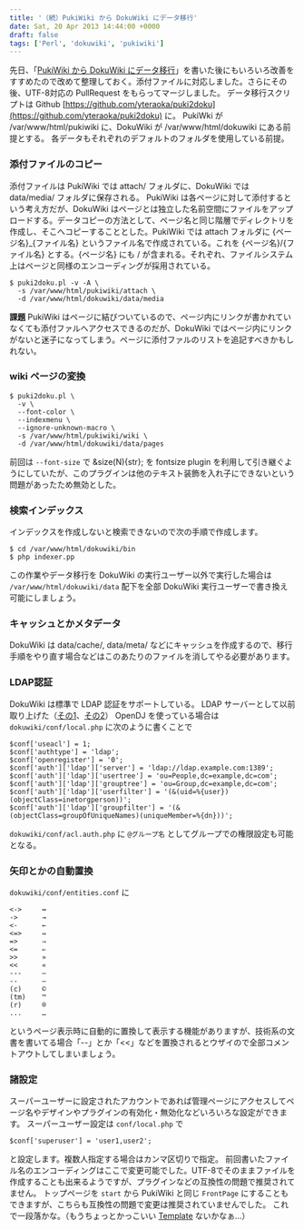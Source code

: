 ```yaml
---
title: '（続）PukiWiki から DokuWiki にデータ移行'
date: Sat, 20 Apr 2013 14:44:00 +0000
draft: false
tags: ['Perl', 'dokuwiki', 'pukiwiki']
---
```


先日、「[PukiWiki から DokuWiki にデータ移行](/2013/04/migrating-from-pukiwiki-to-dokuwiki/)」を書いた後にもいろいろ改善をすすめたので改めて整理しておく。添付ファイルに対応しました。さらにその後、UTF-8対応の PullRequest をもらってマージしました。 データ移行スクリプトは Github [https://github.com/yteraoka/puki2doku](https://github.com/yteraoka/puki2doku) に。 PukiWki が /var/www/html/pukiwiki に、DokuWiki が /var/www/html/dokuwiki にある前提とする。 各データもそれぞれのデフォルトのフォルダを使用している前提。

### 添付ファイルのコピー

添付ファイルは PukiWiki では attach/ フォルダに、DokuWiki では data/media/ フォルダに保存される。 PukiWiki は各ページに対して添付するという考え方だが、DokuWiki はページとは独立した名前空間にファイルをアップロードする。データコピーの方法として、ページ名と同じ階層でディレクトリを作成し、そこへコピーすることとした。PukiWiki では attach フォルダに {ページ名}\_{ファイル名} というファイル名で作成されている。これを {ページ名}/{ファイル名} とする。{ページ名} にも / が含まれる。それぞれ、ファイルシステム上はページと同様のエンコーディングが採用されている。

```
$ puki2doku.pl -v -A \
  -s /var/www/html/pukiwiki/attach \
  -d /var/www/html/dokuwiki/data/media
```

**課題** PukiWiki はページに結びついているので、ページ内にリンクが書かれていなくても添付ファルへアクセスできるのだが、DokuWiki ではページ内にリンクがないと迷子になってしまう。ページに添付ファルのリストを追記すべきかもしれない。

### wiki ページの変換

```
$ puki2doku.pl \
  -v \
  --font-color \
  --indexmenu \
  --ignore-unknown-macro \
  -s /var/www/html/pukiwiki/wiki \
  -d /var/www/html/dokuwiki/data/pages
```

前回は `--font-size` で &size(N){str}; を fontsize plugin を利用して引き継ぐようにしていたが、このプラグインは他のテキスト装飾を入れ子にできないという問題があったため無効とした。

### 検索インデックス

インデックスを作成しないと検索できないので次の手順で作成します。

```
$ cd /var/www/html/dokuwiki/bin
$ php indexer.pp
```

この作業やデータ移行を DokuWiki の実行ユーザー以外で実行した場合は `/var/www/html/dokuwiki/data` 配下を全部 DokuWiki 実行ユーザーで書き換え可能にしましょう。

### キャッシュとかメタデータ

DokuWiki は data/cache/, data/meta/ などにキャッシュを作成するので、移行手順をやり直す場合などはこのあたりのファイルを消してやる必要があります。

### LDAP認証

DokuWiki は標準で LDAP 認証をサポートしている。 LDAP サーバーとして以前取り上げた（[その1](/2013/03/opendj-ldap-server-1/)、[その2](/2013/04/opendj-ldap-server-2/)） OpenDJ を使っている場合は `dokuwiki/conf/local.php` に次のように書くことで

```
$conf['useacl'] = 1;
$conf['authtype'] = 'ldap';
$conf['openregister'] = '0';
$conf['auth']['ldap']['server'] = 'ldap://ldap.example.com:1389';
$conf['auth']['ldap']['usertree'] = 'ou=People,dc=example,dc=com';
$conf['auth']['ldap']['grouptree'] = 'ou=Group,dc=example,dc=com';
$conf['auth']['ldap']['userfilter'] = '(&(uid=%{user})(objectClass=inetorgperson))';
$conf['auth']['ldap']['groupfilter'] = '(&(objectClass=groupOfUniqueNames)(uniqueMember=%{dn}))';
```

`dokuwiki/conf/acl.auth.php` に `@グループ名` としてグループでの権限設定も可能となる。

### 矢印とかの自動置換

`dokuwiki/conf/entities.conf` に

```
<->     ↔
->      →
<-      ←
<=>     ⇔
=>      ⇒
<=      ⇐
>>      »
<<      «
---     —
--      –
(c)     ©
(tm)    ™
(r)     ®
...     …
```

というページ表示時に自動的に置換して表示する機能がありますが、技術系の文書を書いてる場合「--」とか「<<」などを置換されるとウザイので全部コメントアウトしてしまいましょう。

### 諸設定

スーパーユーザーに設定されたアカウントであれば管理ページにアクセスしてページ名やデザインやプラグインの有効化・無効化などいろいろな設定ができます。 スーパーユーザー設定は `conf/local.php` で

```
$conf['superuser'] = 'user1,user2';
```

と設定します。複数人指定する場合はカンマ区切りで指定。 前回書いたファイル名のエンコーディングはここで変更可能でした。UTF-8でそのままファイルを作成することも出来るようですが、プラグインなどの互換性の問題で推奨されてません。 トップページを `start` から PukiWiki と同じ `FrontPage` にすることもできますが、こちらも互換性の問題で変更は推奨されていませんでした。 これで一段落かな。（もうちょっとかっこいい [Template](https://www.dokuwiki.org/template) ないかなぁ...）
